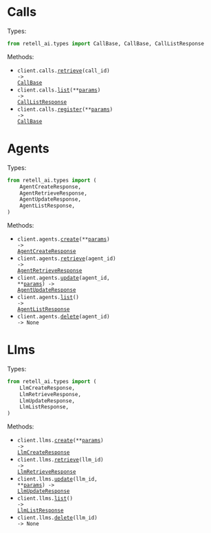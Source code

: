 # Calls

Types:

```python
from retell_ai.types import CallBase, CallBase, CallListResponse
```

Methods:

- <code title="get /get-call/{call_id}">client.calls.<a href="./src/retell_ai/resources/calls.py">retrieve</a>(call_id) -> <a href="./src/retell_ai/types/call_base.py">CallBase</a></code>
- <code title="get /list-calls">client.calls.<a href="./src/retell_ai/resources/calls.py">list</a>(\*\*<a href="src/retell_ai/types/call_list_params.py">params</a>) -> <a href="./src/retell_ai/types/call_list_response.py">CallListResponse</a></code>
- <code title="post /register-call">client.calls.<a href="./src/retell_ai/resources/calls.py">register</a>(\*\*<a href="src/retell_ai/types/call_register_params.py">params</a>) -> <a href="./src/retell_ai/types/call_base.py">CallBase</a></code>

# Agents

Types:

```python
from retell_ai.types import (
    AgentCreateResponse,
    AgentRetrieveResponse,
    AgentUpdateResponse,
    AgentListResponse,
)
```

Methods:

- <code title="post /create-agent">client.agents.<a href="./src/retell_ai/resources/agents.py">create</a>(\*\*<a href="src/retell_ai/types/agent_create_params.py">params</a>) -> <a href="./src/retell_ai/types/agent_create_response.py">AgentCreateResponse</a></code>
- <code title="get /get-agent/{agent_id}">client.agents.<a href="./src/retell_ai/resources/agents.py">retrieve</a>(agent_id) -> <a href="./src/retell_ai/types/agent_retrieve_response.py">AgentRetrieveResponse</a></code>
- <code title="patch /update-agent/{agent_id}">client.agents.<a href="./src/retell_ai/resources/agents.py">update</a>(agent_id, \*\*<a href="src/retell_ai/types/agent_update_params.py">params</a>) -> <a href="./src/retell_ai/types/agent_update_response.py">AgentUpdateResponse</a></code>
- <code title="get /list-agents">client.agents.<a href="./src/retell_ai/resources/agents.py">list</a>() -> <a href="./src/retell_ai/types/agent_list_response.py">AgentListResponse</a></code>
- <code title="delete /delete-agent/{agent_id}">client.agents.<a href="./src/retell_ai/resources/agents.py">delete</a>(agent_id) -> None</code>

# Llms

Types:

```python
from retell_ai.types import (
    LlmCreateResponse,
    LlmRetrieveResponse,
    LlmUpdateResponse,
    LlmListResponse,
)
```

Methods:

- <code title="post /create-retell-llm">client.llms.<a href="./src/retell_ai/resources/llms.py">create</a>(\*\*<a href="src/retell_ai/types/llm_create_params.py">params</a>) -> <a href="./src/retell_ai/types/llm_create_response.py">LlmCreateResponse</a></code>
- <code title="get /get-retell-llm/{llm_id}">client.llms.<a href="./src/retell_ai/resources/llms.py">retrieve</a>(llm_id) -> <a href="./src/retell_ai/types/llm_retrieve_response.py">LlmRetrieveResponse</a></code>
- <code title="patch /update-retell-llm/{llm_id}">client.llms.<a href="./src/retell_ai/resources/llms.py">update</a>(llm_id, \*\*<a href="src/retell_ai/types/llm_update_params.py">params</a>) -> <a href="./src/retell_ai/types/llm_update_response.py">LlmUpdateResponse</a></code>
- <code title="get /list-retell-llm">client.llms.<a href="./src/retell_ai/resources/llms.py">list</a>() -> <a href="./src/retell_ai/types/llm_list_response.py">LlmListResponse</a></code>
- <code title="delete /delete-retell-llm/{llm_id}">client.llms.<a href="./src/retell_ai/resources/llms.py">delete</a>(llm_id) -> None</code>
